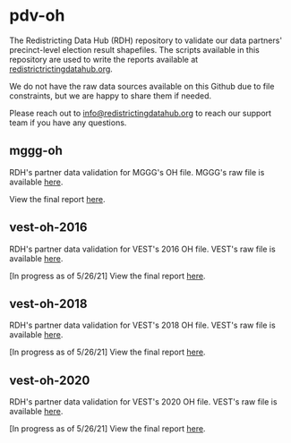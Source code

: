 # pdv-oh

The Redistricting Data Hub (RDH) repository to validate our data partners' precinct-level election result shapefiles. The scripts available in this repository are used to write the reports available at [redistrictrictingdatahub.org]([https://redistrictingdatahub.org/](https://redistrictingdatahub.org/)). 

We do not have the raw data sources available on this Github due to file constraints, but we are happy to share them if needed. 

Please reach out to info@redistrictingdatahub.org to reach our support team if you have any questions. 

## mggg-oh

RDH's partner data validation for MGGG's OH file. MGGG's raw file is available [here](https://github.com/mggg/ohio-precincts).

View the final report [here](https://redistrictingdatahub.org/dataset/mggg-ohio-precincts-and-election-results/). 

## vest-oh-2016

RDH's partner data validation for VEST's 2016 OH file. VEST's raw file is available [here](https://dataverse.harvard.edu/file.xhtml?fileId=4499005&datasetVersionId=246983).

[In progress as of 5/26/21] View the final report [here](). 

## vest-oh-2018

RDH's partner data validation for VEST's 2018 OH file. VEST's raw file is available [here](https://dataverse.harvard.edu/file.xhtml?fileId=4499067&version=36.0).

[In progress as of 5/26/21] View the final report [here](). 

## vest-oh-2020

RDH's partner data validation for VEST's 2020 OH file. VEST's raw file is available [here](https://dataverse.harvard.edu/file.xhtml?fileId=4499012&version=5.0).

[In progress as of 5/26/21] View the final report [here](). 
